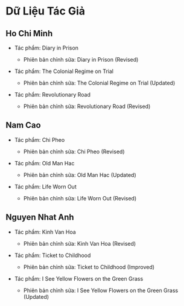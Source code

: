 # Dữ Liệu Tác Giả

## Ho Chi Minh
- Tác phẩm: Diary in Prison
  - Phiên bản chỉnh sửa: Diary in Prison (Revised)

- Tác phẩm: The Colonial Regime on Trial
  - Phiên bản chỉnh sửa: The Colonial Regime on Trial (Updated)

- Tác phẩm: Revolutionary Road
  - Phiên bản chỉnh sửa: Revolutionary Road (Revised)

## Nam Cao
- Tác phẩm: Chi Pheo
  - Phiên bản chỉnh sửa: Chi Pheo (Revised)

- Tác phẩm: Old Man Hac
  - Phiên bản chỉnh sửa: Old Man Hac (Updated)

- Tác phẩm: Life Worn Out
  - Phiên bản chỉnh sửa: Life Worn Out (Revised)

## Nguyen Nhat Anh
- Tác phẩm: Kinh Van Hoa
  - Phiên bản chỉnh sửa: Kinh Van Hoa (Revised)

- Tác phẩm: Ticket to Childhood
  - Phiên bản chỉnh sửa: Ticket to Childhood (Improved)

- Tác phẩm: I See Yellow Flowers on the Green Grass
  - Phiên bản chỉnh sửa: I See Yellow Flowers on the Green Grass (Updated)

